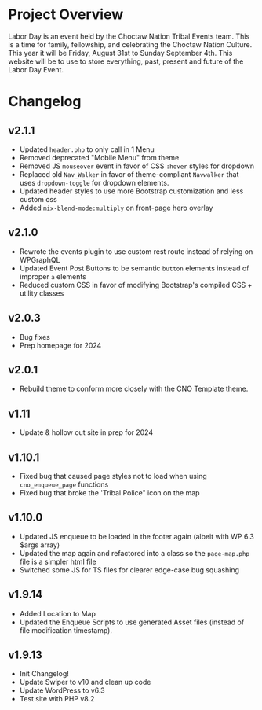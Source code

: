 # Project Overview

Labor Day is an event held by the Choctaw Nation Tribal Events team. This is a time for family, fellowship, and celebrating the Choctaw Nation Culture. This year it will be Friday, August 31st to Sunday September 4th. This website will be to use to store everything, past, present and future of the Labor Day Event.

# Changelog

## v2.1.1

-   Updated `header.php` to only call in 1 Menu
-   Removed deprecated "Mobile Menu" from theme
-   Removed JS `mouseover` event in favor of CSS `:hover` styles for dropdown
-   Replaced old `Nav_Walker` in favor of theme-compliant `Navwalker` that uses `dropdown-toggle` for dropdown elements.
-   Updated header styles to use more Bootstrap customization and less custom css
-   Added `mix-blend-mode:multiply` on front-page hero overlay

## v2.1.0

-   Rewrote the events plugin to use custom rest route instead of relying on WPGraphQL
-   Updated Event Post Buttons to be semantic `button` elements instead of improper `a` elements
-   Reduced custom CSS in favor of modifying Bootstrap's compiled CSS + utility classes

## v2.0.3

-   Bug fixes
-   Prep homepage for 2024

## v2.0.1

-   Rebuild theme to conform more closely with the CNO Template theme.

## v1.11

-   Update & hollow out site in prep for 2024

## v1.10.1

-   Fixed bug that caused page styles not to load when using `cno_enqueue_page` functions
-   Fixed bug that broke the 'Tribal Police" icon on the map

## v1.10.0

-   Updated JS enqueue to be loaded in the footer again (albeit with WP 6.3 $args array)
-   Updated the map again and refactored into a class so the `page-map.php` file is a simpler html file
-   Switched some JS for TS files for clearer edge-case bug squashing

## v1.9.14

-   Added Location to Map
-   Updated the Enqueue Scripts to use generated Asset files (instead of file modification timestamp).

## v1.9.13

-   Init Changelog!
-   Update Swiper to v10 and clean up code
-   Update WordPress to v6.3
-   Test site with PHP v8.2
